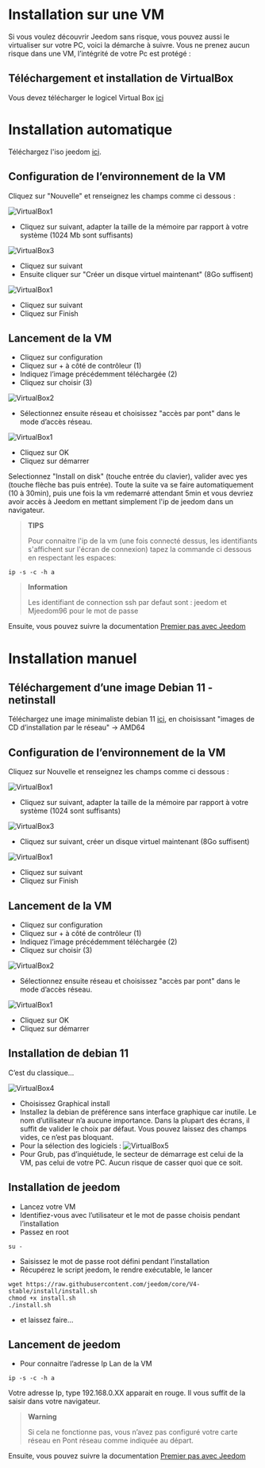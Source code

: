 # Installation sur une VM

Si vous voulez découvrir Jeedom sans risque, vous pouvez aussi le virtualiser sur votre PC, voici la démarche à suivre. Vous ne prenez aucun risque dans une VM, l’intégrité de votre Pc est protégé :

## Téléchargement et installation de VirtualBox

Vous devez télécharger le logicel Virtual Box [ici](https://www.virtualbox.org/wiki/Downloads)

# Installation automatique

Téléchargez l'iso jeedom [ici](https://images.jeedom.com/x86-64/).

## Configuration de l’environnement de la VM

Cliquez sur "Nouvelle" et renseignez les champs comme ci dessous :

![VirtualBox1](images/VM1.png)

-   Cliquez sur suivant, adapter la taille de la mémoire par rapport à votre système (1024 Mb sont suffisants)

![VirtualBox3](images/VM2.png)

-   Cliquez sur suivant
-   Ensuite cliquer sur "Créer un disque virtuel maintenant" (8Go suffisent)

![VirtualBox1](images/VM3.png)

-   Cliquez sur suivant
-   Cliquez sur Finish

## Lancement de la VM

-   Cliquez sur configuration
-   Cliquez sur + à côté de contrôleur (1)
-   Indiquez l’image précédemment téléchargée (2)
-   Cliquez sur choisir (3)

![VirtualBox2](images/VM5.png)


-   Sélectionnez ensuite réseau et choisissez "accès par pont" dans le mode d’accès réseau.
  
![VirtualBox1](images/VM6.png)

-   Cliquez sur OK
-   Cliquez sur démarrer

Selectionnez "Install on disk" (touche entrée du clavier), valider avec yes (touche flèche bas puis entrée). Toute la suite va se faire automatiquement (10 à 30min), puis une fois la vm redemarré attendant 5min et vous devriez avoir accès à Jeedom en mettant simplement l'ip de jeedom dans un navigateur.

>**TIPS**
>
>Pour connaitre l'ip de la vm (une fois connecté dessus, les identifiants s'affichent sur l'écran de connexion) tapez la commande ci dessous en respectant les espaces: 
````
ip -s -c -h a
````

> **Information**
>
> Les identifiant de connection ssh par defaut sont : jeedom et Mjeedom96 pour le mot de passe 

Ensuite, vous pouvez suivre la documentation [Premier pas avec Jeedom](https://doc.jeedom.com/fr_FR/premiers-pas/index)

# Installation manuel

## Téléchargement d’une image Debian 11 - netinstall

Téléchargez une image minimaliste debian 11 [ici](https://www.debian.org/releases/bullseye/debian-installer/), en choisissant "images de CD d’installation par le réseau" -> AMD64

## Configuration de l’environnement de la VM

Cliquez sur Nouvelle et renseignez les champs comme ci dessous :

![VirtualBox1](images/VM1.png)

-   Cliquez sur suivant, adapter la taille de la mémoire par rapport à votre système (1024 sont suffisants)

![VirtualBox3](images/VM2.png)

-   Cliquez sur suivant, créer un disque virtuel maintenant (8Go suffisent)

![VirtualBox1](images/VM3.png)

-   Cliquez sur suivant
-   Cliquez sur Finish

## Lancement de la VM

-   Cliquez sur configuration
-   Cliquez sur + à côté de contrôleur (1)
-   Indiquez l’image précédemment téléchargée (2)
-   Cliquez sur choisir (3)

![VirtualBox2](images/VM5.png)


-   Sélectionnez ensuite réseau et choisissez "accès par pont" dans le mode d’accès réseau.
  
![VirtualBox1](images/VM6.png)

-   Cliquez sur OK
-   Cliquez sur démarrer

## Installation de debian 11

C’est du classique…​

![VirtualBox4](images/VirtualBox4.PNG)

-   Choisissez Graphical install
-   Installez la debian de préférence sans interface graphique car inutile. Le nom d’utilisateur n’a aucune importance. Dans la plupart des écrans, il suffit de valider le choix par défaut. Vous pouvez laissez des champs vides, ce n’est pas bloquant.
-   Pour la sélection des logiciels :
![VirtualBox5](images/VirtualBox5.PNG)
-   Pour Grub, pas d’inquiétude, le secteur de démarrage est celui de la VM, pas celui de votre PC. Aucun risque de casser quoi que ce soit.

## Installation de jeedom

-   Lancez votre VM
-   Identifiez-vous avec l’utilisateur et le mot de passe choisis pendant l’installation
-   Passez en root

``su -``

-   Saisissez le mot de passe root défini pendant l’installation
-   Récupérez le script jeedom, le rendre exécutable, le lancer

````
wget https://raw.githubusercontent.com/jeedom/core/V4-stable/install/install.sh
chmod +x install.sh
./install.sh
````

-   et laissez faire…​

## Lancement de jeedom

-   Pour connaitre l’adresse Ip Lan de la VM

````
ip -s -c -h a
````

Votre adresse Ip, type 192.168.0.XX apparait en rouge. Il vous suffit de la saisir dans votre navigateur.

> **Warning**
>
> Si cela ne fonctionne pas, vous n’avez pas configuré votre carte réseau en Pont réseau comme indiquée au départ.

Ensuite, vous pouvez suivre la documentation [Premier pas avec Jeedom](https://doc.jeedom.com/fr_FR/premiers-pas/index)
